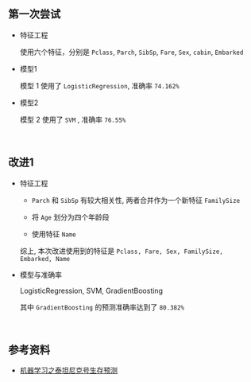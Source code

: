 ##	第一次尝试

*	特征工程

	使用六个特征，分别是 `Pclass`, `Parch`, `SibSp`, `Fare`, `Sex`, `cabin`, `Embarked`

*	模型1

	模型 1 使用了 `LogisticRegression`, 准确率 `74.162%`

*	模型2

	模型 2 使用了 `SVM` , 准确率 `76.55%`

	<br>

##	改进1

*	特征工程

	*	`Parch` 和 `SibSp` 有较大相关性, 两者合并作为一个新特征 `FamilySize`

	*	将 `Age` 划分为四个年龄段

	*	使用特征 `Name`

	综上, 本次改进使用到的特征是 `Pclass, Fare, Sex, FamilySize, Embarked, Name`

*	模型与准确率

	LogisticRegression, SVM, GradientBoosting

	其中 `GradientBoosting` 的预测准确率达到了 `80.382%`

	<br>

##	参考资料

*	[机器学习之泰坦尼克号生存预测](https://www.jianshu.com/p/2d15400671f2)

